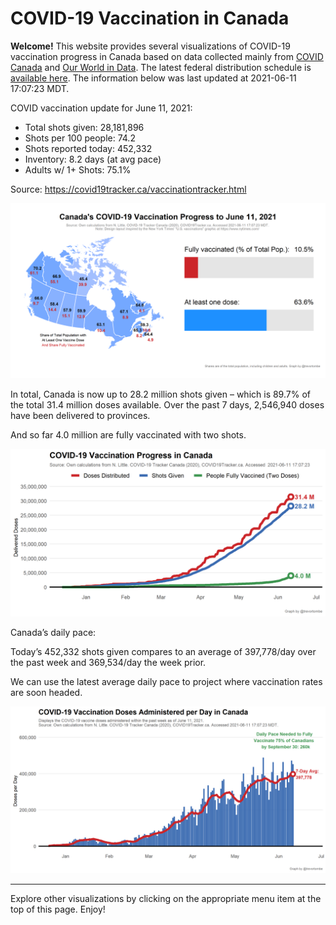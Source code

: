 COVID-19 Vaccination in Canada
==============================

**Welcome!** This website provides several visualizations of COVID-19
vaccination progress in Canada based on data collected mainly from
[COVID Canada](https://covid19tracker.ca/vaccinationtracker.html) and
[Our World in Data](https://ourworldindata.org/covid-vaccinations). The
latest federal distribution schedule is [available
here](https://www.canada.ca/en/public-health/services/diseases/2019-novel-coronavirus-infection/prevention-risks/covid-19-vaccine-treatment/vaccine-rollout.html).
The information below was last updated at 2021-06-11 17:07:23 MDT.

COVID vaccination update for June 11, 2021:

-   Total shots given: 28,181,896
-   Shots per 100 people: 74.2
-   Shots reported today: 452,332
-   Inventory: 8.2 days (at avg pace)
-   Adults w/ 1+ Shots: 75.1%

Source:
<a href="https://covid19tracker.ca/vaccinationtracker.html" class="uri">https://covid19tracker.ca/vaccinationtracker.html</a>

![](Plots/plot_main.png)

In total, Canada is now up to 28.2 million shots given – which is 89.7%
of the total 31.4 million doses available. Over the past 7 days,
2,546,940 doses have been delivered to provinces.

And so far 4.0 million are fully vaccinated with two shots.

![](Plots/plot_total.png)

Canada’s daily pace:

Today’s 452,332 shots given compares to an average of 397,778/day over
the past week and 369,534/day the week prior.

We can use the latest average daily pace to project where vaccination
rates are soon headed.

![](Plots/pace_national.png)

------------------------------------------------------------------------

Explore other visualizations by clicking on the appropriate menu item at
the top of this page. Enjoy!
